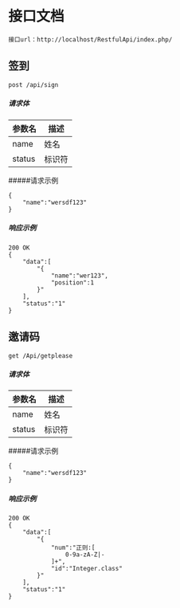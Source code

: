 # 接口文档

`接口url：http://localhost/RestfulApi/index.php/`


## 签到

`post /api/sign`
##### 请求体

参数名 | 描述
--- |---
name |姓名 
status |标识符 

#####请求示例
```
{
	"name":"wersdf123"
}
```
##### 响应示例

```
200 OK
{
	"data":[
		"{
			"name":"wer123",
			"position":1
		}"
	],
	"status":"1"
}
```


## 邀请码

`get /Api/getplease`
##### 请求体

参数名 | 描述
--- |---
name |姓名 
status |标识符 

#####请求示例
```
{
	"name":"wersdf123"
}
```
##### 响应示例

```
200 OK
{
	"data":[
		"{
			"num":"正则:[
				0-9a-zA-Z|-
			]+",
			"id":"Integer.class"
		}"
	],
	"status":"1"
}
```


